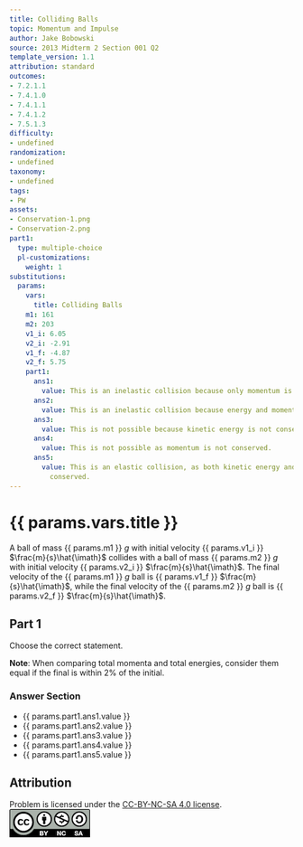 ```yaml
---
title: Colliding Balls
topic: Momentum and Impulse
author: Jake Bobowski
source: 2013 Midterm 2 Section 001 Q2
template_version: 1.1
attribution: standard
outcomes:
- 7.2.1.1
- 7.4.1.0
- 7.4.1.1
- 7.4.1.2
- 7.5.1.3
difficulty:
- undefined
randomization:
- undefined
taxonomy:
- undefined
tags:
- PW
assets:
- Conservation-1.png
- Conservation-2.png
part1:
  type: multiple-choice
  pl-customizations:
    weight: 1
substitutions:
  params:
    vars:
      title: Colliding Balls
    m1: 161
    m2: 203
    v1_i: 6.05
    v2_i: -2.91
    v1_f: -4.87
    v2_f: 5.75
    part1:
      ans1:
        value: This is an inelastic collision because only momentum is conserved.
      ans2:
        value: This is an inelastic collision because energy and momentum are conserved.
      ans3:
        value: This is not possible because kinetic energy is not conserved.
      ans4:
        value: This is not possible as momentum is not conserved.
      ans5:
        value: This is an elastic collision, as both kinetic energy and momentum are
          conserved.
---
```

# {{ params.vars.title }}
A ball of mass {{ params.m1 }} $g$ with initial velocity {{ params.v1_i }} $\frac{m}{s}\hat{\imath}$ collides with a ball of mass {{ params.m2 }} $g$ with initial velocity {{ params.v2_i }} $\frac{m}{s}\hat{\imath}$. The final velocity of the {{ params.m1 }} $g$ ball is {{ params.v1_f }} $\frac{m}{s}\hat{\imath}$, while the final velocity of the {{ params.m2 }} $g$ ball is {{ params.v2_f }} $\frac{m}{s}\hat{\imath}$.

## Part 1

Choose the correct statement.

**Note**: When comparing total momenta and total energies, consider them equal if the final is within 2% of the initial.

### Answer Section

- {{ params.part1.ans1.value }}
- {{ params.part1.ans2.value }}
- {{ params.part1.ans3.value }}
- {{ params.part1.ans4.value }}
- {{ params.part1.ans5.value }}

## Attribution

Problem is licensed under the [CC-BY-NC-SA 4.0 license](https://creativecommons.org/licenses/by-nc-sa/4.0/).<br> ![The Creative Commons 4.0 license requiring attribution-BY, non-commercial-NC, and share-alike-SA license.](https://raw.githubusercontent.com/firasm/bits/master/by-nc-sa.png)